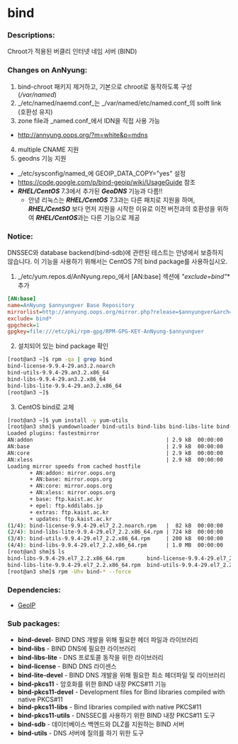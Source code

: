 # bind

### Descriptions:
Chroot가 적용된 버클리 인터넷 네임 서버 (BIND)

### Changes on AnNyung:
1. bind-chroot 패키지 제거하고, 기본으로 chroot로 동작하도록 구성 (_/var/named_)
2. _/etc/named/naemd.conf_는 _/var/named/etc/named.conf_의 solft link (호환성 유지)
3. zone file과 _named.conf_에서 IDN을 직접 사용 가능
 * http://annyung.oops.org/?m=white&p=mdns
4. multiple CNAME 지원
5. geodns 기능 지원
 * _/etc/sysconfig/named_에 GEOIP_DATA_COPY="yes" 설정
 * https://code.google.com/p/bind-geoip/wiki/UsageGuide 참조
 * ***RHEL/CentOS*** 7.3에서 추가된 ***GeoDNS*** 기능과 다름!!
     * 안녕 리눅스는 ***RHEL/CentOS*** 7.3과는 다른 패치로 지원을 하며, ***RHEL/CentSO*** 보다 먼저 지원을 시작한 이유로 이전 버전과의 호환성을 위하여 ***RHEL/CentOS***과는 다른 기능으로 제공

### Notice:
DNSSEC와 database backend(bind-sdb)에 관련된 테스트는 안녕에서 보증하지 않습니다. 이 기능을 사용하기 위해서는 CentOS 7의 bind package를 사용하십시오.

1. _/etc/yum.repos.d/AnNyung.repo_에서 [AN:base] 섹션에 **"exclude=bind*"** 추가
 ```ini
[AN:base]
name=AnNyung $annyungver Base Repository
mirrorlist=http://annyung.oops.org/mirror.php?release=$annyungver&arch=$basearch&repo=base
exclude= bind*
gpgcheck=1
gpgkey=file:///etc/pki/rpm-gpg/RPM-GPG-KEY-AnNyung-$annyungver
```
2. 설치되어 있는 bind package 확인
 ```bash
[root@an3 ~]$ rpm -qa | grep bind
bind-license-9.9.4-29.an3.2.noarch
bind-utils-9.9.4-29.an3.2.x86_64
bind-libs-9.9.4-29.an3.2.x86_64
bind-libs-lite-9.9.4-29.an3.2.x86_64
[root@an3 ~]$
```
3. CentOS bind로 교체

 ```bash
[root@an3 ~]$ yum install -y yum-utils
[root@an3 shm]$ yumdownloader bind-utils bind-libs bind-libs-lite bind-license
Loaded plugins: fastestmirror
AN:addon                                          | 2.9 kB  00:00:00
AN:base                                           | 2.9 kB  00:00:00
AN:core                                           | 2.9 kB  00:00:00
AN:xless                                          | 2.9 kB  00:00:00
Loading mirror speeds from cached hostfile
        + AN:addon: mirror.oops.org
        + AN:base: mirror.oops.org
        + AN:core: mirror.oops.org
        + AN:xless: mirror.oops.org
        + base: ftp.kaist.ac.kr
        + epel: ftp.kddilabs.jp
        + extras: ftp.kaist.ac.kr
        + updates: ftp.kaist.ac.kr
(1/4): bind-license-9.9.4-29.el7_2.2.noarch.rpm   |  82 kB  00:00:00
(2/4): bind-libs-lite-9.9.4-29.el7_2.2.x86_64.rpm | 724 kB  00:00:00
(3/4): bind-utils-9.9.4-29.el7_2.2.x86_64.rpm     | 200 kB  00:00:00
(4/4): bind-libs-9.9.4-29.el7_2.2.x86_64.rpm      | 1.0 MB  00:00:00
[root@an3 shm]$ ls
bind-libs-9.9.4-29.el7_2.2.x86_64.rpm       bind-license-9.9.4-29.el7_2.2.noarch.rpm
bind-libs-lite-9.9.4-29.el7_2.2.x86_64.rpm  bind-utils-9.9.4-29.el7_2.2.x86_64.rpm
[root@an3 shm]$ rpm -Uhv bind-* --force
```

### Dependencies:
 * [GeoIP](pkg-base-geoip.md)

### Sub packages:
 * **bind-devel**- BIND DNS 개발을 위해 필요한 헤더 파일과 라이브러리
 * **bind-libs** - BIND DNS에 필요한 라이브러리
 * **bind-libs-lite** - DNS 프로토콜 동작을 위한 라이브러리
 * **bind-license** - BIND DNS 라이센스
 * **bind-lite-devel** - BIND DNS 개발을 위해 필요한 최소 헤더파일 및 라이브러리
 * **bind-pkcs11** - 암호화를 위한 BIND 내장 PKCS#11 기능
 * **bind-pkcs11-devel** - Development files for Bind libraries compiled with native PKCS#11
 * **bind-pkcs11-libs** - Bind libraries compiled with native PKCS#11
 * **bind-pkcs11-utils** - DNSSEC를 사용하기 위한 BIND 내장 PKCS#11 도구
 * **bind-sdb** - 데이터베이스 백엔드와 DLZ를 지원하는 BIND 서버
 * **bind-utils** - DNS 서버에 질의를 하기 위한 도구